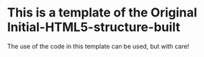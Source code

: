 # This is a template of the Original Initial-HTML5-structure-built
The use of the code in this template can be used, but with care!
